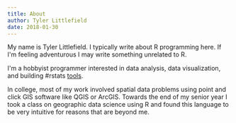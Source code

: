 ```yaml
---
title: About
author: Tyler Littlefield
date: 2018-01-30
---
```


My name is Tyler Littlefield. I typically write about R programming here. If I'm feeling adventurous I may write something unrelated to R. 

I'm a hobbyist programmer interested in data analysis, data visualization, and building #rstats [tools](https://github.com/tyluRp).

In college, most of my work involved spatial data problems using point and click GIS software like QGIS or ArcGIS. Towards the end of my senior year I took a class on geographic data science using R and found this language to be very intuitive for reasons that are beyond me. 
